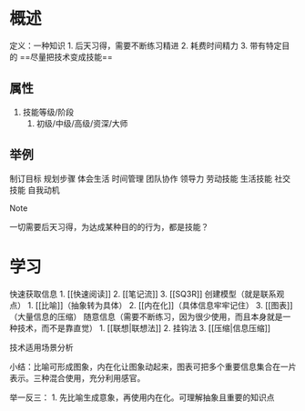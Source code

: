 #  概述
定义：一种知识
	1. 后天习得，需要不断练习精进
	2. 耗费时间精力
	3. 带有特定目的
==尽量把技术变成技能==
## 属性
1. 技能等级/阶段
	1. 初级/中级/高级/资深/大师
## 举例
制订目标
规划步骤
体会生活
时间管理
团队协作
领导力
劳动技能
生活技能
社交技能
自我动机

> [!note]
> 一切需要后天习得，为达成某种目的的行为，都是技能？

# 学习
快速获取信息
	1. [[快速阅读]] 
	2. [[笔记流]] 
	3. [[SQ3R]] 
创建模型（就是联系观点）
	1. [[比喻]]（抽象转为具体）
	2. [[内在化]]（具体信息牢牢记住）
	3. [[图表]]（大量信息的压缩）
随意信息（需要不断练习，因为很少使用，而且本身就是一种技术，而不是靠直觉）
	1. [[联想|联想法]] 
	2. 挂钩法
	3. [[压缩|信息压缩]] 

技术适用场景分析

小结：比喻可形成图象，内在化让图象动起来，图表可把多个重要信息集合在一片表示。三种混合使用，充分利用感官。

举一反三：
	1. 先比喻生成意象，再使用内在化。可理解抽象且重要的知识点

